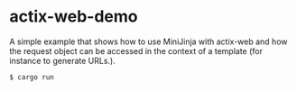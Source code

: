 # actix-web-demo

A simple example that shows how to use MiniJinja with actix-web and
how the request object can be accessed in the context of a template
(for instance to generate URLs.).

```console
$ cargo run
```
